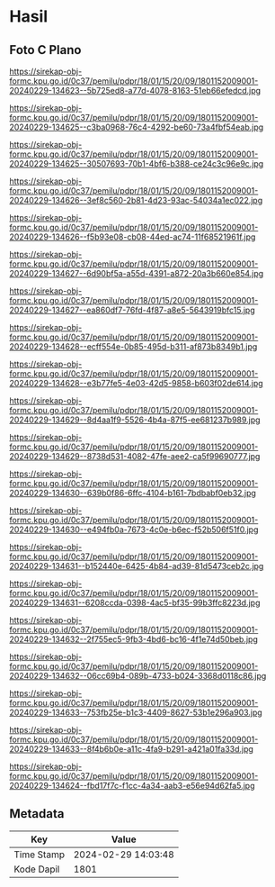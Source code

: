 # Hasil

## Foto C Plano

https://sirekap-obj-formc.kpu.go.id/0c37/pemilu/pdpr/18/01/15/20/09/1801152009001-20240229-134623--5b725ed8-a77d-4078-8163-51eb66efedcd.jpg

https://sirekap-obj-formc.kpu.go.id/0c37/pemilu/pdpr/18/01/15/20/09/1801152009001-20240229-134625--c3ba0968-76c4-4292-be60-73a4fbf54eab.jpg

https://sirekap-obj-formc.kpu.go.id/0c37/pemilu/pdpr/18/01/15/20/09/1801152009001-20240229-134625--30507693-70b1-4bf6-b388-ce24c3c96e9c.jpg

https://sirekap-obj-formc.kpu.go.id/0c37/pemilu/pdpr/18/01/15/20/09/1801152009001-20240229-134626--3ef8c560-2b81-4d23-93ac-54034a1ec022.jpg

https://sirekap-obj-formc.kpu.go.id/0c37/pemilu/pdpr/18/01/15/20/09/1801152009001-20240229-134626--f5b93e08-cb08-44ed-ac74-11f68521961f.jpg

https://sirekap-obj-formc.kpu.go.id/0c37/pemilu/pdpr/18/01/15/20/09/1801152009001-20240229-134627--6d90bf5a-a55d-4391-a872-20a3b660e854.jpg

https://sirekap-obj-formc.kpu.go.id/0c37/pemilu/pdpr/18/01/15/20/09/1801152009001-20240229-134627--ea860df7-76fd-4f87-a8e5-5643919bfc15.jpg

https://sirekap-obj-formc.kpu.go.id/0c37/pemilu/pdpr/18/01/15/20/09/1801152009001-20240229-134628--ecff554e-0b85-495d-b311-af873b8349b1.jpg

https://sirekap-obj-formc.kpu.go.id/0c37/pemilu/pdpr/18/01/15/20/09/1801152009001-20240229-134628--e3b77fe5-4e03-42d5-9858-b603f02de614.jpg

https://sirekap-obj-formc.kpu.go.id/0c37/pemilu/pdpr/18/01/15/20/09/1801152009001-20240229-134629--8d4aa1f9-5526-4b4a-87f5-ee681237b989.jpg

https://sirekap-obj-formc.kpu.go.id/0c37/pemilu/pdpr/18/01/15/20/09/1801152009001-20240229-134629--8738d531-4082-47fe-aee2-ca5f99690777.jpg

https://sirekap-obj-formc.kpu.go.id/0c37/pemilu/pdpr/18/01/15/20/09/1801152009001-20240229-134630--639b0f86-6ffc-4104-b161-7bdbabf0eb32.jpg

https://sirekap-obj-formc.kpu.go.id/0c37/pemilu/pdpr/18/01/15/20/09/1801152009001-20240229-134630--e494fb0a-7673-4c0e-b6ec-f52b506f51f0.jpg

https://sirekap-obj-formc.kpu.go.id/0c37/pemilu/pdpr/18/01/15/20/09/1801152009001-20240229-134631--b152440e-6425-4b84-ad39-81d5473ceb2c.jpg

https://sirekap-obj-formc.kpu.go.id/0c37/pemilu/pdpr/18/01/15/20/09/1801152009001-20240229-134631--6208ccda-0398-4ac5-bf35-99b3ffc8223d.jpg

https://sirekap-obj-formc.kpu.go.id/0c37/pemilu/pdpr/18/01/15/20/09/1801152009001-20240229-134632--2f755ec5-9fb3-4bd6-bc16-4f1e74d50beb.jpg

https://sirekap-obj-formc.kpu.go.id/0c37/pemilu/pdpr/18/01/15/20/09/1801152009001-20240229-134632--06cc69b4-089b-4733-b024-3368d0118c86.jpg

https://sirekap-obj-formc.kpu.go.id/0c37/pemilu/pdpr/18/01/15/20/09/1801152009001-20240229-134633--753fb25e-b1c3-4409-8627-53b1e296a903.jpg

https://sirekap-obj-formc.kpu.go.id/0c37/pemilu/pdpr/18/01/15/20/09/1801152009001-20240229-134633--8f4b6b0e-a11c-4fa9-b291-a421a01fa33d.jpg

https://sirekap-obj-formc.kpu.go.id/0c37/pemilu/pdpr/18/01/15/20/09/1801152009001-20240229-134624--fbd17f7c-f1cc-4a34-aab3-e56e94d62fa5.jpg


## Metadata

| Key        | Value               |
| ---------- | ------------------- |
| Time Stamp | 2024-02-29 14:03:48 |
| Kode Dapil | 1801                |



